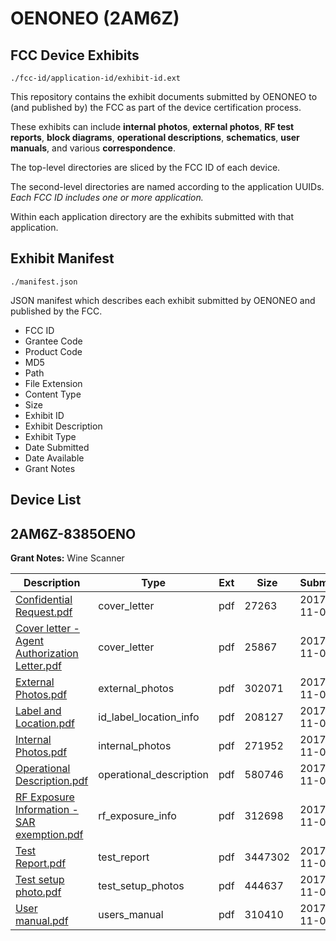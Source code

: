 # OENONEO (2AM6Z)
## FCC Device Exhibits

```
./fcc-id/application-id/exhibit-id.ext
```

This repository contains the exhibit documents submitted by OENONEO to (and published by) the FCC as part of the device certification process.

These exhibits can include **internal photos**, **external photos**, **RF test reports**, **block diagrams**, **operational descriptions**, **schematics**, **user manuals**, and various **correspondence**.

The top-level directories are sliced by the FCC ID of each device.

The second-level directories are named according to the application UUIDs. *Each FCC ID includes one or more application.*

Within each application directory are the exhibits submitted with that application. 

## Exhibit Manifest

```
./manifest.json
```

JSON manifest which describes each exhibit submitted by OENONEO and published by the FCC.

- FCC ID
- Grantee Code
- Product Code
- MD5
- Path
- File Extension
- Content Type
- Size
- Exhibit ID
- Exhibit Description
- Exhibit Type
- Date Submitted
- Date Available
- Grant Notes

## Device List
## 2AM6Z-8385OENO
**Grant Notes:** Wine Scanner

| Description | Type | Ext | Size | Submitted | Available |
| ----------- | ---- | --- | ---- | --------- | --------- |
| [Confidential Request.pdf](2AM6Z-8385OENO/6df5f72946603c74d9e4b70f2891d823/3626036.pdf) | cover_letter | pdf | 27263 | 2017-11-02 | 2017-11-02 |
| [Cover letter - Agent Authorization Letter.pdf](2AM6Z-8385OENO/6df5f72946603c74d9e4b70f2891d823/3626037.pdf) | cover_letter | pdf | 25867 | 2017-11-02 | 2017-11-02 |
| [External Photos.pdf](2AM6Z-8385OENO/6df5f72946603c74d9e4b70f2891d823/3626038.pdf) | external_photos | pdf | 302071 | 2017-11-02 | 2017-11-02 |
| [Label and Location.pdf](2AM6Z-8385OENO/6df5f72946603c74d9e4b70f2891d823/3626039.pdf) | id_label_location_info | pdf | 208127 | 2017-11-02 | 2017-11-02 |
| [Internal Photos.pdf](2AM6Z-8385OENO/6df5f72946603c74d9e4b70f2891d823/3626040.pdf) | internal_photos | pdf | 271952 | 2017-11-02 | 2017-11-02 |
| [Operational Description.pdf](2AM6Z-8385OENO/6df5f72946603c74d9e4b70f2891d823/3626041.pdf) | operational_description | pdf | 580746 | 2017-11-02 | 2017-11-02 |
| [RF Exposure Information - SAR exemption.pdf](2AM6Z-8385OENO/6df5f72946603c74d9e4b70f2891d823/3626046.pdf) | rf_exposure_info | pdf | 312698 | 2017-11-02 | 2017-11-02 |
| [Test Report.pdf](2AM6Z-8385OENO/6df5f72946603c74d9e4b70f2891d823/3626043.pdf) | test_report | pdf | 3447302 | 2017-11-02 | 2017-11-02 |
| [Test setup photo.pdf](2AM6Z-8385OENO/6df5f72946603c74d9e4b70f2891d823/3626044.pdf) | test_setup_photos | pdf | 444637 | 2017-11-02 | 2017-11-02 |
| [User manual.pdf](2AM6Z-8385OENO/6df5f72946603c74d9e4b70f2891d823/3626045.pdf) | users_manual | pdf | 310410 | 2017-11-02 | 2017-11-02 |
